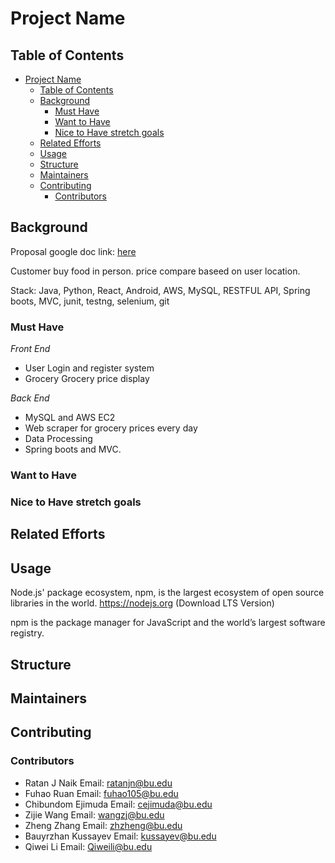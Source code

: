 # Project Name

## Table of Contents
- [Project Name](#project-name)
  - [Table of Contents](#table-of-contents)
  - [Background](#background)
    - [Must Have](#must-have)
    - [Want to Have](#want-to-have)
    - [Nice to Have stretch goals](#nice-to-have-stretch-goals)
  - [Related Efforts](#related-efforts)
  - [Usage](#usage)
  - [Structure](#structure)
  - [Maintainers](#maintainers)
  - [Contributing](#contributing)
    - [Contributors](#contributors)

## Background
Proposal google doc link: [here](https://docs.google.com/document/d/19A-Ovdj1PSGlUoQklYVjRKVRHxpZLoF1OxOf17hxW4E/edit)

Customer buy food in person. price compare baseed on user location.

Stack: Java, Python, React, Android, AWS, MySQL, RESTFUL API, Spring boots, MVC, junit, testng, selenium, git
### Must Have
<em>Front End</em>
- User Login and register system
- Grocery Grocery price display 
 
<em>Back End</em>
- MySQL and AWS EC2
- Web scraper for grocery prices every day
- Data Processing
- Spring boots and MVC.
 

### Want to Have

### Nice to Have stretch goals
## Related Efforts
## Usage
Node.js' package ecosystem, npm, is the largest ecosystem of open source libraries in the world.
https://nodejs.org (Download LTS Version)

npm is the package manager for JavaScript and the world’s largest software registry. 
## Structure

## Maintainers
## Contributing

### Contributors
- Ratan J Naik 
Email: ratanjn@bu.edu
- Fuhao Ruan
Email: fuhao105@bu.edu
- Chibundom Ejimuda
Email: cejimuda@bu.edu
- Zijie Wang
Email: wangzj@bu.edu
- Zheng Zhang
Email: zhzheng@bu.edu
-  Bauyrzhan Kussayev
Email: kussayev@bu.edu
- Qiwei Li
Email: Qiweili@bu.edu